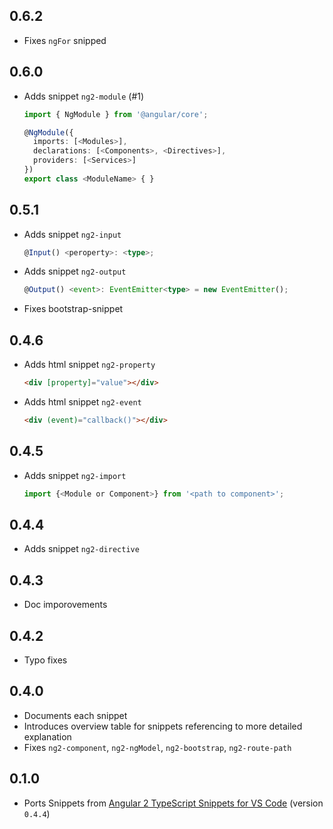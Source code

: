## 0.6.2

- Fixes `ngFor` snipped

## 0.6.0

- Adds snippet `ng2-module` (#1)

  ```ts
  import { NgModule } from '@angular/core';

  @NgModule({
    imports: [<Modules>],
    declarations: [<Components>, <Directives>],
    providers: [<Services>]
  })
  export class <ModuleName> { }
  ```

## 0.5.1

- Adds snippet `ng2-input`
  ```ts
  @Input() <peroperty>: <type>;
  ```
- Adds snippet `ng2-output`
  ```ts
  @Output() <event>: EventEmitter<type> = new EventEmitter();
  ```
- Fixes bootstrap-snippet

## 0.4.6

- Adds html snippet `ng2-property`
  ```html
  <div [property]="value"></div>
  ```
- Adds html snippet `ng2-event`
  ```html
  <div (event)="callback()"></div>
  ```

## 0.4.5

- Adds snippet `ng2-import`
  ```ts
  import {<Module or Component>} from '<path to component>';
  ```

## 0.4.4

- Adds snippet `ng2-directive`

## 0.4.3

- Doc imporovements

## 0.4.2

- Typo fixes

## 0.4.0

- Documents each snippet
- Introduces overview table for snippets referencing to more detailed explanation
- Fixes `ng2-component`, `ng2-ngModel`, `ng2-bootstrap`, `ng2-route-path`

## 0.1.0

- Ports Snippets from [Angular 2 TypeScript Snippets for VS Code](https://github.com/johnpapa/vscode-angular2-snippets) (version `0.4.4`)
